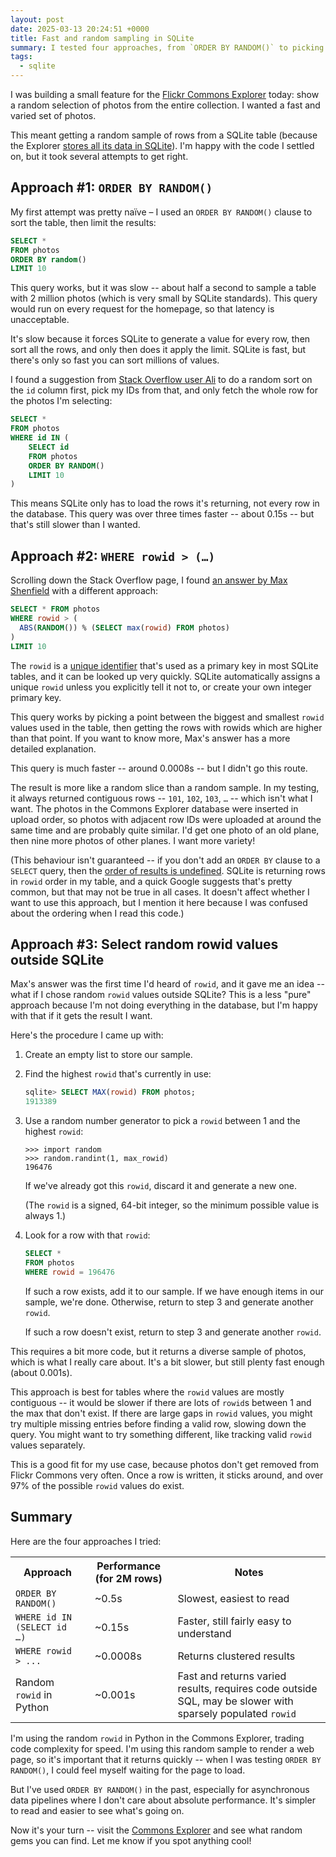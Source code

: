 ```yaml
---
layout: post
date: 2025-03-13 20:24:51 +0000
title: Fast and random sampling in SQLite
summary: I tested four approaches, from `ORDER BY RANDOM()` to picking random `rowid` values in Python, and found one that's both fast and diverse. Here's what worked (and what didn't).
tags:
  - sqlite
---
```

I was building a small feature for the [Flickr Commons Explorer] today: show a random selection of photos from the entire collection.
I wanted a fast and varied set of photos.

This meant getting a random sample of rows from a SQLite table (because the Explorer [stores all its data in SQLite][tech]).
I'm happy with the code I settled on, but it took several attempts to get right.

[tech]: https://www.flickr.org/how-does-the-commons-explorer-work/
[Flickr Commons Explorer]: https://commons.flickr.org/

## Approach #1: `ORDER BY RANDOM()`

My first attempt was pretty naïve – I used an `ORDER BY RANDOM()` clause to sort the table, then limit the results:

```sql
SELECT *
FROM photos
ORDER BY random()
LIMIT 10
```

This query works, but it was slow -- about half a second to sample a table with 2 million photos (which is very small by SQLite standards).
This query would run on every request for the homepage, so that latency is unacceptable.

It's slow because it forces SQLite to generate a value for every row, then sort all the rows, and only then does it apply the limit.
SQLite is fast, but there's only so fast you can sort millions of values.

I found a suggestion from [Stack Overflow user Ali][stackoverflow] to do a random sort on the `id` column first, pick my IDs from that, and only fetch the whole row for the photos I'm selecting:

```sql
SELECT *
FROM photos
WHERE id IN (
    SELECT id
    FROM photos
    ORDER BY RANDOM()
    LIMIT 10
)
```

This means SQLite only has to load the rows it's returning, not every row in the database.
This query was over three times faster -- about 0.15s -- but that's still slower than I wanted.

[stackoverflow]: https://stackoverflow.com/a/24591688/1558022

## Approach #2: `WHERE rowid > (…)`

Scrolling down the Stack Overflow page, I found [an answer by Max Shenfield][shenfield] with a different approach:

```sql
SELECT * FROM photos
WHERE rowid > (
  ABS(RANDOM()) % (SELECT max(rowid) FROM photos)
)
LIMIT 10
```

The `rowid` is a [unique identifier][rowid] that's used as a primary key in most SQLite tables, and it can be looked up very quickly.
SQLite automatically assigns a unique `rowid` unless you explicitly tell it not to, or create your own integer primary key.

This query works by picking a point between the biggest and smallest `rowid` values used in the table, then getting the rows with rowids which are higher than that point.
If you want to know more, Max's answer has a more detailed explanation.

This query is much faster -- around 0.0008s -- but I didn't go this route.

The result is more like a random slice than a random sample.
In my testing, it always returned contiguous rows -- `101`, `102`, `103`, `…` -- which isn't what I want.
The photos in the Commons Explorer database were inserted in upload order, so photos with adjacent row IDs were uploaded at around the same time and are probably quite similar.
I'd get one photo of an old plane, then nine more photos of other planes.
I want more variety!

(This behaviour isn't guaranteed -- if you don't add an `ORDER BY` clause to a `SELECT` query, then the [order of results is undefined][undefined_order].
SQLite is returning rows in `rowid` order in my table, and a quick Google suggests that's pretty common, but that may not be true in all cases.
It doesn't affect whether I want to use this approach, but I mention it here because I was confused about the ordering when I read this code.)

[rowid]: https://www.sqlite.org/lang_createtable.html#rowid
[shenfield]: https://stackoverflow.com/a/66085192/1558022
[undefined_order]: https://www.sqlite.org/lang_select.html#:~:text=If%20a%20SELECT%20statement%20that%20returns%20more%20than%20one%20row%20does%20not%20have%20an%20ORDER%20BY%20clause,%20the%20order%20in%20which%20the%20rows%20are%20returned%20is%20undefined

## Approach #3: Select random rowid values outside SQLite

Max's answer was the first time I'd heard of `rowid`, and it gave me an idea -- what if I chose random `rowid` values outside SQLite?
This is a less "pure" approach because I'm not doing everything in the database, but I'm happy with that if it gets the result I want.

Here's the procedure I came up with:

1.  Create an empty list to store our sample.

2.  Find the highest `rowid` that's currently in use:

    ```sql
    sqlite> SELECT MAX(rowid) FROM photos;
    1913389
    ```

3.  Use a random number generator to pick a `rowid` between 1 and the highest `rowid`:

    ```pycon
    >>> import random
    >>> random.randint(1, max_rowid)
    196476
    ```

    If we've already got this `rowid`, discard it and generate a new one.

    (The `rowid` is a signed, 64-bit integer, so the minimum possible value is always 1.)

4.  Look for a row with that `rowid`:

    ```sql
    SELECT *
    FROM photos
    WHERE rowid = 196476
    ```

    If such a row exists, add it to our sample.
    If we have enough items in our sample, we're done.
    Otherwise, return to step 3 and generate another `rowid`.

    If such a row doesn't exist, return to step 3 and generate another `rowid`.

This requires a bit more code, but it returns a diverse sample of photos, which is what I really care about.
It's a bit slower, but still plenty fast enough (about 0.001s).

This approach is best for tables where the `rowid` values are mostly contiguous -- it would be slower if there are lots of `rowid`s between 1 and the max that don't exist.
If there are large gaps in `rowid` values, you might try multiple missing entries before finding a valid row, slowing down the query.
You might want to try something different, like tracking valid `rowid` values separately.

This is a good fit for my use case, because photos don't get removed from Flickr Commons very often.
Once a row is written, it sticks around, and over 97% of the possible `rowid` values do exist.

<style>
  table#results {
    border: var(--border-width) var(--border-style) var(--block-border);
    border-radius: var(--border-radius);
    background-color: var(--block-background);
    padding: var(--default-padding);
  }

  table#results tr:not(:last-of-type) > th,
  table#results tr:not(:last-of-type) > td {
    border-bottom: 2px solid var(--block-border);
  }

  table#results tr > td:nth-child(2) {
    padding-left: 1em;
  }
</style>

## Summary

Here are the four approaches I tried:

<table id="results">
  <tr>
    <th>Approach</th>
    <th>Performance (for 2M rows)</th>
    <th>Notes</th>
  </tr>
  <tr>
    <td><code>ORDER BY RANDOM()</code></td>
    <td>~0.5s</td>
    <td>Slowest, easiest to read</td>
  </tr>
  <tr>
    <td><code>WHERE id IN (SELECT id …)</code></td>
    <td>~0.15s</td>
    <td>Faster, still fairly easy to understand</td>
  </tr>
  <tr>
    <td><code>WHERE rowid > ...</code></td>
    <td>~0.0008s</td>
    <td>Returns clustered results</td>
  </tr>
  <tr>
    <td>Random <code>rowid</code> in Python</td>
    <td>~0.001s</td>
    <td>Fast and returns varied results, requires code outside SQL, may be slower with sparsely populated <code>rowid</code></td>
  </tr>
</table>


I'm using the random <code>rowid</code> in Python in the Commons Explorer, trading code complexity for speed.
I'm using this random sample to render a web page, so it's important that it returns quickly -- when I was testing <code>ORDER BY RANDOM()</code>, I could feel myself waiting for the page to load.

But I've used <code>ORDER BY RANDOM()</code> in the past, especially for asynchronous data pipelines where I don't care about absolute performance.
It's simpler to read and easier to see what's going on.

Now it's your turn -- visit the [Commons Explorer](https://commons.flickr.org) and see what random gems you can find.
Let me know if you spot anything cool!
